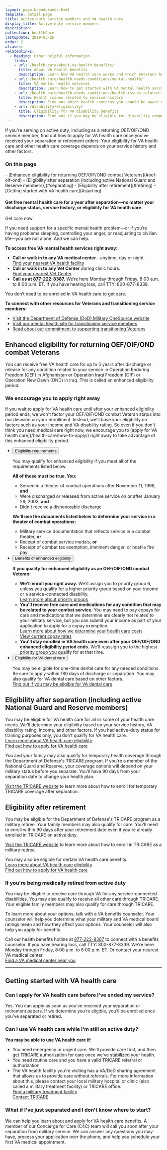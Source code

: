 ```yaml
---
layout: page-breadcrumbs.html
template: detail-page
title: Active-duty service members and VA health care
display_title: Active-duty service members
description: 
collection: healthCare
lastupdate: 2019-03-26
order: 2
aliases:
relatedlinks:
  - heading: Other helpful information
    links:
    - url: /health-care/about-va-health-benefits/
      title: About VA health benefits
      description: Learn how VA health care works and which Veterans health care services we cover.
    - url: /health-care/health-needs-conditions/mental-health/
      title: VA mental health services
      description: Learn how to get started with VA mental health services for posttraumatic stress disorder (PTSD), the psychological effects of military sexual trauma (MST), depression, grief, anxiety, and other needs. 
    - url: /health-care/health-needs-conditions/health-issues-related-to-service-era/
      title: Health issues related to service history
      description: Find out which health concerns you should be aware of depending on when and where you served.
    - url: /disability/eligibility/
      title: Eligibility for VA disability benefits
      description: Find out if you may be eligible for disability compensation for a service-connected disability.
---
```


<div class="va-introtext">

If you're serving on active duty, including as a returning OEF/OIF/OND service member, find out how to apply for VA health care once you've received your separation or retirement orders. Your eligibility for VA health care and other health care coverage depends on your service history and other factors.

</div>

<h3>On this page</h3>
- [Enhanced eligibility for returning OEF/OIF/OND combat Veterans](#oef-oif-ond)
- [Eligibility after separation (including active National Guard and Reserve members)](#separating)
- [Eligibility after retirement](#retiring)
- [Getting started with VA health care](#starting)

<div class="usa-alert usa-alert-info">
<div class="usa-alert-body">
<h4 class="usa-alert-heading">Get free mental health care for a year after separation—no matter your discharge status, service history, or eligibility for VA health care.</h4>
<a id="mental-health-expander-link">Get care now</a>
<div id="mental-health-expander-content" class="expander-content expander-content-closed">
<div class="expander-content-inner usa-alert-text vads-u-margin-top--1p5">

If you need support for a specific mental health problem—or if you’re having problems sleeping, controlling your anger, or readjusting to civilian life—you are not alone. And we can help.

**To access free VA mental health services right away:**
- **Call or walk in to any VA medical center**—anytime, day or night. <br>
<a href="https://www.va.gov/find-locations/?zoomLevel=4&page=1&address=&facilityType=health&serviceType">Find your nearest VA health facility</a>
- **Call or walk in to any Vet Center** during clinic hours. <br>
<a href="https://www.va.gov/find-locations/?zoomLevel=4&page=1&address=&facilityType=health&serviceType">Find your nearest Vet Center</a>
- **Call us at <a href="tel:+18772228387">877-222-8387</a>.** We’re here Monday through Friday, 8:00 a.m. to 8:00 p.m. ET. If you have hearing loss, call TTY: 800-877-8339.

You don’t need to be enrolled in VA health care to get care.

**To connect with other resources for Veterans and transitioning service members:**
- <a href="https://www.militaryonesource.mil/">Visit the Department of Defense (DoD) Military OneSource website</a>
- <a href="https://www.mentalhealth.va.gov/transitioning-service/programs.asp">Visit our mental health site for transitioning service members</a>
- <a href="https://www.whitehouse.gov/presidential-actions/presidential-executive-order-supporting-veterans-transition-uniformed-service-civilian-life/">Read about our commitment to supporting transitioning Veterans</a>

</div>
</div>
</div>
</div>

<span id="oef-oif-ond"></span>
<h2>Enhanced eligibility for returning OEF/OIF/OND combat Veterans</h2>

You can receive free VA health care for up to 5 years after discharge or release for any condition related to your service in Operation Enduring Freedom (OEF) in Afghanistan or Operation Iraqi Freedom (OIF) or Operation New Dawn (OND) in Iraq. This is called an enhanced eligibility period.

<h3>We encourage you to apply right away</h3> 
If you wait to apply for VA health care until after your enhanced eligibility period ends, we won't factor your OEF/OIF/OND combat Veteran status into our decision on your enrollment. Instead, we'll base your eligibility on factors such as your income and VA disability rating. So even if you don't think you need medical care right now, we encourage you to [apply for VA health care](/health-care/how-to-apply/) right away to take advantage of this enhanced eligibility period. <br>

<div class="usa-accordion">
<ul class="usa-unstyled-list">
<li>
<button class="usa-button-unstyled usa-accordion-button" aria-controls="requirements">Eligibility requirements</button>
<div id="requirements" class="usa-accordion-content">

You may qualify for enhanced eligibility if you meet all of the requirements listed below.

<b>All of these must be true. You:</b>
- Served in a theater of combat operations after November 11, 1998, <b>and</b>
- Were discharged or released from active service on or after January 29, 2003, <b>and</b>
- Didn't receive a dishonorable discharge

<b>We'll use the documents listed below to determine your service in a theater of combat operations:</b>
- Military service documentation that reflects service in a combat theater, <b>or</b>
- Receipt of combat service medals, <b>or</b>
- Receipt of combat tax exemption, imminent danger, or hostile fire pay

</div>
</li>
<li>
<button class="usa-button-unstyled usa-accordion-button" aria-controls="benefits">Benefits of enhanced eligibility</button>
<div id="benefits" class="usa-accordion-content">

<b>If you qualify for enhanced eligibility as an OEF/OIF/OND combat Veteran:</b>
- <b>We'll enroll you right away.</b> We'll assign you to priority group 6, unless you qualify for a higher priority group based on your income or a service-connected disability. <br>
[Learn more about priority groups](/health-care/eligibility/#priority-groups)
- <b>You'll receive free care and medications for any condition that may be related to your combat service.</b> You may need to pay copays for care and medications that we determine are clearly not related to your military service, but you can submit your income as part of your application to apply for a copay exemption. <br>
[Learn more about how we determine your health care costs](https://www.va.gov/HEALTHBENEFITS/cost/index.asp) <br>
[View current copay rates](https://www.va.gov/HEALTHBENEFITS/cost/copays.asp)
- <b>You'll stay enrolled in VA health care even after your OEF/OIF/OND enhanced eligibility period ends.</b> We’ll reassign you to the highest priority group you qualify for at that time. <br>

</div>
</li>
<li>
<button class="usa-button-unstyled usa-accordion-button" aria-controls="dental">Eligibility for VA dental care</button>
<div id="dental" class="usa-accordion-content">

You may be eligible for one-time dental care for any needed conditions. Be sure to apply within 180 days of discharge or separation. You may also qualify for VA dental care based on other factors. <br>
[Find out if you may be eligible for VA dental care](/health-care/about-va-health-benefits/dental-care/)

</div>
</li>
</ul>
</div>

<span id="separating"></span>
<h2>Eligibility after separation (including active National Guard and Reserve members)</h2>

You may be eligible for VA health care for all or some of your health care needs. We'll determine your eligibility based on your service history, VA disability rating, income, and other factors. If you had active-duty status for training purposes only, you don’t qualify for VA health care.<br>
[Learn more about VA health care eligibility](/health-care/eligibility) <br>
[Find out how to apply for VA health care](/health-care/how-to-apply/)

You and your family may also qualify for temporary health coverage through the Department of Defense's TRICARE program. If you're a member of the National Guard and Reserve, your coverage options will depend on your military status before you separate. You'll have 90 days from your separation date to change your health plan.

[Visit the TRICARE website](https://tricare.mil/LifeEvents/Separating) to learn more about how to enroll for temporary TRICARE coverage after separation. <br>

<span id="retiring"></span>
<h2>Eligibility after retirement</h2>

You may be eligible for the Department of Defense's TRICARE program as a military retiree. Your family members may also qualify for care. You'll need to enroll within 90 days after your retirement date even if you're already enrolled in TRICARE on active duty.

[Visit the TRICARE website](https://tricare.mil/LifeEvents/Retiring) to learn more about how to enroll in TRICARE as a military retiree.

You may also be eligible for certain VA health care benefits. <br>
[Learn more about VA health care eligibility](/health-care/eligibility) <br>
[Find out how to apply for VA health care](/health-care/how-to-apply/)

<span id="medically-retired"></span>
<h3>If you're being medically retired from active duty</h3>

You may be eligible to receive care through VA for any service-connected disabilities. You may also qualify to receive all other care through TRICARE. Your eligible family members may also qualify for care through TRICARE. 

To learn more about your options, talk with a VA benefits counselor. Your counselor will help you determine what your military and VA medical board ratings mean and how they affect your options. Your counselor will also help you apply for benefits.

Call our health benefits hotline at <a href="tel:+18778387">877-222-8387</a> to connect with a benefits counselor.  If you have hearing loss, call TTY: 800-877-8339. We're here Monday through Friday, 8:00 a.m. to 8:00 p.m. ET. Or contact your nearest VA medical center. <br>
[Find a VA medical center near you](/find-locations/?zoomLevel=4&page=1&address=&facilityType=health&serviceType)

------

<span id="starting"></span>
<h2>Getting started with VA health care</h2>

<h3>Can I apply for VA health care before I've ended my service?</h3>

Yes. You can apply as soon as you’ve received your separation or retirement papers. If we determine you’re eligible, you’ll be enrolled once you’ve separated or retired.

<h3>Can I use VA health care while I'm still on active duty?</h3>

<b>You may be able to use VA health care if:</b>

- You need emergency or urgent care. We'll provide care first, and then get TRICARE authorization for care once we've stabilized your health. <br>
- You need routine care and you have a valid TRICARE referral or authorization.
- The VA health facility you're visiting has a VA/DoD sharing agreement that allows us to provide care without referrals. For more information about this, please contact your local military hospital or clinic (also called a military treatment facility) or TRICARE office. <br>
[Find a military treatment facility](https://tricare.mil/) <br>
[Contact TRICARE](https://tricare.mil/ContactUs)

<h3>What if I've just separated and I don't know where to start?</h3>

We can help you learn about and apply for VA health care benefits. A member of our Concierge for Care (C4C) team will call you soon after your separation from military service. We can answer any questions you may have, process your application over the phone, and help you schedule your first VA medical appointment.

<script type="text/javascript">
  // Toggle the expandable crisis info
  document.getElementById('mental-health-expander-link')
    .addEventListener('click', function () {
      document.getElementById('mental-health-expander-content').classList.toggle('expander-content-closed');
    });
</script>
